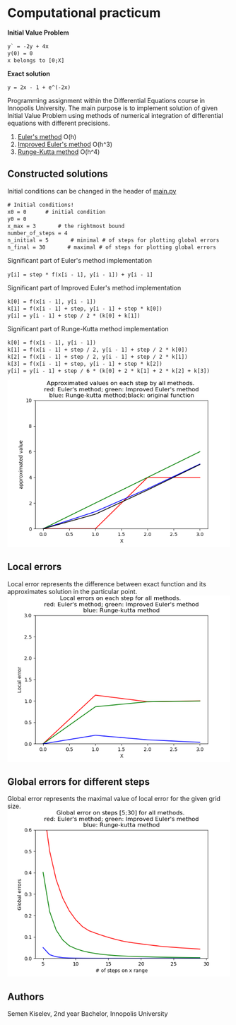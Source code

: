 # Computational practicum

**Initial Value Problem**

```angular2html
y` = -2y + 4x
y(0) = 0 
x belongs to [0;X]
```
**Exact solution**
```
y = 2x - 1 + e^(-2x)
```



Programming assignment within the Differential Equations course in 
Innopolis University. The main purpose is to implement solution of given Initial 
Value Problem using methods of  numerical integration of differential equations with
different precisions. 
1. [Euler's method](https://en.wikipedia.org/wiki/Euler_method) O(h)
2. [Improved Euler's method](https://en.wikipedia.org/wiki/Heun%27s_method) O(h^3)
1. [Runge-Kutta method](https://en.wikipedia.org/wiki/Runge–Kutta_methods) O(h^4)

Constructed solutions
---
Initial conditions can be changed in the header of [main.py](main.py)

```
# Initial conditions!
x0 = 0      # initial condition
y0 = 0
x_max = 3       # the rightmost bound
number_of_steps = 4
n_initial = 5       # minimal # of steps for plotting global errors
n_final = 30       # maximal # of steps for plotting global errors
```

Significant part of Euler's method implementation

`y[i] = step * f(x[i - 1], y[i - 1]) + y[i - 1]`

Significant part of Improved Euler's method implementation

```
k[0] = f(x[i - 1], y[i - 1])
k[1] = f(x[i - 1] + step, y[i - 1] + step * k[0])
y[i] = y[i - 1] + step / 2 * (k[0] + k[1])
```

Significant part of Runge-Kutta method implementation

```
k[0] = f(x[i - 1], y[i - 1])
k[1] = f(x[i - 1] + step / 2, y[i - 1] + step / 2 * k[0])
k[2] = f(x[i - 1] + step / 2, y[i - 1] + step / 2 * k[1])
k[3] = f(x[i - 1] + step, y[i - 1] + step * k[2])
y[i] = y[i - 1] + step / 6 * (k[0] + 2 * k[1] + 2 * k[2] + k[3])
```

![image](images/approximation.png)

Local errors
---
Local error represents the difference between exact function and its 
approximates solution in the particular point.
![image](images/local_errors.png)

Global errors for different steps
---
Global error represents the maximal value of local error for the given grid size.
![image](images/global_errors.png)

Authors
---

Semen Kiselev, 
2nd year Bachelor,
Innopolis University
